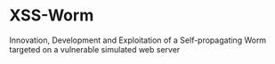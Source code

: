 # XSS-Worm
Innovation, Development and Exploitation of a Self-propagating Worm targeted on a vulnerable simulated web server
